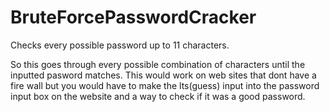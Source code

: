 # BruteForcePasswordCracker
Checks every possible password up to 11 characters. 

So this goes through every possible combination of characters until the inputted pasword matches. This would work on web sites that dont have a fire wall but you would have to make the lts(guess) input into the password input box on the website and a way to check if it was a good password.
